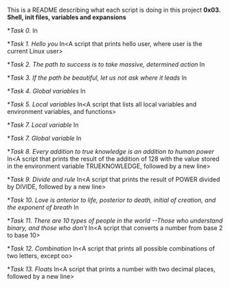 This is a README describing what each script is doing in this project **0x03. Shell, init files, variables and expansions**

**Task *0. <o>**
ln<A script that creates an alias>

**Task *1. Hello you**
ln<A script that prints hello user, where user is the current Linux user>

**Task *2. The path to success is to take massive, determined action**
ln<A script that add a directory action to the last directory in PATH>

**Task *3. If the path be beautiful, let us not ask where it leads**
ln<A script that counts the number of directories in the PATH>

**Task *4. Global variables**
ln<A script that lists environment variables>

**Task *5. Local variables**
ln<A script that lists all local variables and environment variables, and functions>

**Task *7. Local variable**
ln<A script that creates a new local variable>

**Task *7. Global variable**
ln<A script that creates a new Global variable>

**Task *8. Every addition to true knowledge is an addition to human power**
ln<A script that prints the result of the addition of 128 with the value stored in the environment variable TRUEKNOWLEDGE, followed by a new line>

**Task *9. Divide and rule**
ln<A script that prints the result of POWER divided by DIVIDE, followed by a new line>

**Task *10. Love is anterior to life, posterior to death, initial of creation, and the exponent of breath**
ln<A script that displays the result of BREATH to the power LOVE>

**Task *11. There are 10 types of people in the world --Those who understand binary, and those who don't**
ln<A script that converts a number from base 2 to base 10>

**Task *12. Combination**
ln<A script that prints all possible combinations of two letters, except oo>

**Task *13. Floats**
ln<A script that prints a number with two decimal places, followed by a new line>
